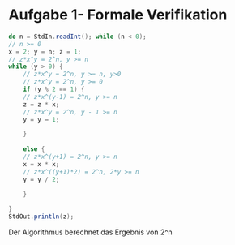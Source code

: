 # Aufgabe 1- Formale Verifikation

````java
do n = StdIn.readInt(); while (n < 0);
// n >= 0
x = 2; y = n; z = 1;
// z*x^y = 2^n, y >= n
while (y > 0) {
    // z*x^y = 2^n, y >= n, y>0
    // z*x^y = 2^n, y >= 0
    if (y % 2 == 1) {
	// z*x^(y-1) = 2^n, y >= n
    z = z * x;
	// z*x^y = 2^n, y - 1 >= n
    y = y – 1;

    }
    
    else {
	// z*x^(y+1) = 2^n, y >= n
    x = x * x;
	// z*x^((y+1)*2) = 2^n, 2*y >= n
    y = y / 2;

    }
    
}
StdOut.println(z);
````

Der Algorithmus berechnet das Ergebnis von 2^n

